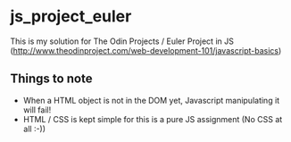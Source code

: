 # js_project_euler
This is my solution for The Odin Projects / Euler Project in JS (http://www.theodinproject.com/web-development-101/javascript-basics)

## Things to note
* When a HTML object is not in the DOM yet, Javascript manipulating it will fail!
* HTML / CSS is kept simple for this is a pure JS assignment (No CSS at all :-))
